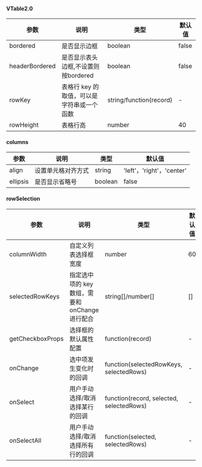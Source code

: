 

#### VTable2.0
参数 | 说明 | 类型 | 默认值
---|---|---|---
bordered | 是否显示边框 | boolean | false
headerBordered | 是否显示表头边框,不设置则按bordered | boolean | false
rowKey | 表格行 key 的取值，可以是字符串或一个函数 | string/function(record) | -
rowHeight | 表格行高 | number | 40


#### columns
参数 | 说明 | 类型 | 默认值
---|---|---|---
align | 设置单元格对齐方式 | string | 'left'，'right'，'center'
ellipsis | 是否显示省略号 | boolean | false


#### rowSelection
参数 | 说明 | 类型 | 默认值
---|---|---|---
columnWidth | 自定义列表选择框宽度 | number | 60
selectedRowKeys | 指定选中项的 key 数组，需要和 onChange 进行配合 | string[]/number[] | []
getCheckboxProps | 选择框的默认属性配置 | function(record) | -
onChange | 选中项发生变化时的回调 | function(selectedRowKeys, selectedRows) | -
onSelect | 用户手动选择/取消选择某行的回调 | function(record, selected, selectedRows) | -
onSelectAll | 用户手动选择/取消选择所有行的回调 | function(selected, selectedRows) | -
